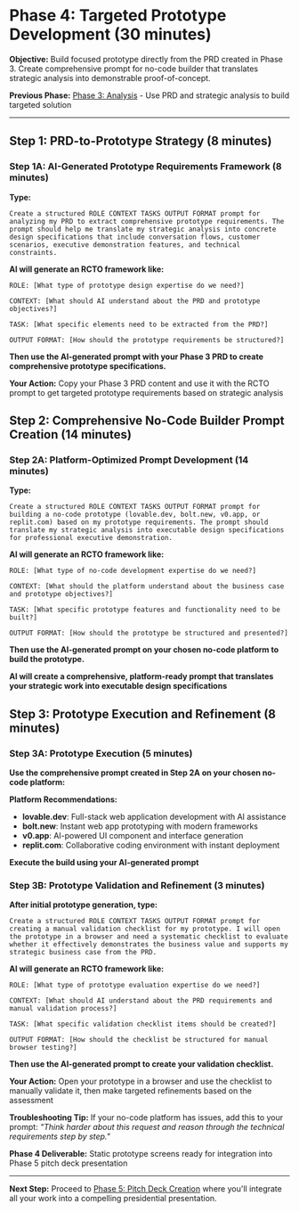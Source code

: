 # Phase 4: Targeted Prototype Development (30 minutes)

**Objective:** Build focused prototype directly from the PRD created in Phase 3. Create comprehensive prompt for no-code builder that translates strategic analysis into demonstrable proof-of-concept.

**Previous Phase:** [Phase 3: Analysis](./phase3_analysis.md) - Use PRD and strategic analysis to build targeted solution

---

## Step 1: PRD-to-Prototype Strategy (8 minutes)

### Step 1A: AI-Generated Prototype Requirements Framework (8 minutes)
**Type:**
```
Create a structured ROLE CONTEXT TASKS OUTPUT FORMAT prompt for analyzing my PRD to extract comprehensive prototype requirements. The prompt should help me translate my strategic analysis into concrete design specifications that include conversation flows, customer scenarios, executive demonstration features, and technical constraints.
```

**AI will generate an RCTO framework like:**
```
ROLE: [What type of prototype design expertise do we need?]

CONTEXT: [What should AI understand about the PRD and prototype objectives?]

TASK: [What specific elements need to be extracted from the PRD?]

OUTPUT FORMAT: [How should the prototype requirements be structured?]
```

**Then use the AI-generated prompt with your Phase 3 PRD to create comprehensive prototype specifications.**

**Your Action:** Copy your Phase 3 PRD content and use it with the RCTO prompt to get targeted prototype requirements based on strategic analysis

## Step 2: Comprehensive No-Code Builder Prompt Creation (14 minutes)

### Step 2A: Platform-Optimized Prompt Development (14 minutes)
**Type:**
```
Create a structured ROLE CONTEXT TASKS OUTPUT FORMAT prompt for building a no-code prototype (lovable.dev, bolt.new, v0.app, or replit.com) based on my prototype requirements. The prompt should translate my strategic analysis into executable design specifications for professional executive demonstration.
```

**AI will generate an RCTO framework like:**
```
ROLE: [What type of no-code development expertise do we need?]

CONTEXT: [What should the platform understand about the business case and prototype objectives?]

TASK: [What specific prototype features and functionality need to be built?]

OUTPUT FORMAT: [How should the prototype be structured and presented?]
```

**Then use the AI-generated prompt on your chosen no-code platform to build the prototype.**

**AI will create a comprehensive, platform-ready prompt that translates your strategic work into executable design specifications**

## Step 3: Prototype Execution and Refinement (8 minutes)

### Step 3A: Prototype Execution (5 minutes)
**Use the comprehensive prompt created in Step 2A on your chosen no-code platform:**

**Platform Recommendations:**
- **lovable.dev**: Full-stack web application development with AI assistance
- **bolt.new**: Instant web app prototyping with modern frameworks  
- **v0.app**: AI-powered UI component and interface generation
- **replit.com**: Collaborative coding environment with instant deployment

**Execute the build using your AI-generated prompt**

### Step 3B: Prototype Validation and Refinement (3 minutes)
**After initial prototype generation, type:**
```
Create a structured ROLE CONTEXT TASKS OUTPUT FORMAT prompt for creating a manual validation checklist for my prototype. I will open the prototype in a browser and need a systematic checklist to evaluate whether it effectively demonstrates the business value and supports my strategic business case from the PRD.
```

**AI will generate an RCTO framework like:**
```
ROLE: [What type of prototype evaluation expertise do we need?]

CONTEXT: [What should AI understand about the PRD requirements and manual validation process?]

TASK: [What specific validation checklist items should be created?]

OUTPUT FORMAT: [How should the checklist be structured for manual browser testing?]
```

**Then use the AI-generated prompt to create your validation checklist.**

**Your Action:** Open your prototype in a browser and use the checklist to manually validate it, then make targeted refinements based on the assessment

**Troubleshooting Tip:** If your no-code platform has issues, add this to your prompt: *"Think harder about this request and reason through the technical requirements step by step."*

**Phase 4 Deliverable:** Static prototype screens ready for integration into Phase 5 pitch deck presentation

---

**Next Step:** Proceed to [Phase 5: Pitch Deck Creation](./phase5_pitch.md) where you'll integrate all your work into a compelling presidential presentation.